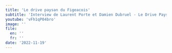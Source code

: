 ```yaml
---
title: 'Le drive paysan du Figeacois'
subtitle: 'Interview de Laurent Porte et Damien Dubruel - Le Drive Paysan du Figeacois'
youtube: 'vFh1qP04bro'
image: ''
file:
  en: ''
  fr: ''
date: '2022-11-19'
---
```

